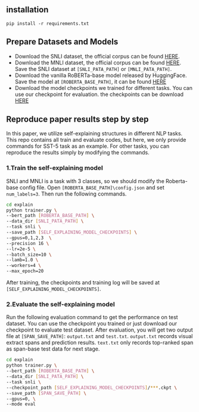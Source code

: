 ## installation 
`pip install -r requirements.txt`

## Prepare Datasets and Models
- Download the SNLI dataset, the official corpus can be found [HERE](https://nlp.stanford.edu/projects/snli/).
- Download the MNLI dataset, the official corpus can be found [HERE](https://nlp.stanford.edu/projects/snli/).
Save the SNLI dataset at `[SNLI_PATA_PATH]` or `[MNLI_PATA_PATH]`.
- Download the vanilla RoBERTa-base model released by HuggingFace. Save the model at `[ROBERTA_BASE_PATH]`,
it can be found [HERE](https://huggingface.co/roberta-base)
- Download the model checkpoints we trained for different tasks. You can use our checkpoint for evaluation.
the checkpoints can be download [HERE](https://drive.google.com/drive/folders/1RV5OJSzN_7p-YkjkmAhq2vzhouZEtzSS?usp=sharing)

## Reproduce paper results step by step
In this paper, we utilize self-explaining structures in different NLP tasks. This repo contains all train 
and evaluate codes, but here, we only provide commands for SST-5 task as an example. 
For other tasks, you can reproduce the results simply by modifying the commands.

### 1.Train the self-explaining model
SNLI and MNLI is a task with 3 classes, so we should modify the Roberta-base config file.
Open `[ROBERTA_BASE_PATH]\config.json` and set `num_labels=3`. Then run the following commands.
```bash
cd explain
python trainer.py \
--bert_path [ROBERTA_BASE_PATH] \
--data_dir [SNLI_PATA_PATH] \
--task snli \
--save_path [SELF_EXPLAINING_MODEL_CHECKPOINTS] \
--gpus=0,1,2,3  \
--precision 16 \
--lr=2e-5 \
--batch_size=10 \
--lamb=1.0 \
--workers=4 \
--max_epoch=20
```
After training, the checkpoints and training log will be saved at `[SELF_EXPLAINING_MODEL_CHECKPOINTS]`.
### 2.Evaluate the self-explaining model
Run the following evaluation command to get the performance on test dataset.
You can use the checkpoint you trained or just download our checkpoint to evaluate test dataset.
After evaluation, you will get two output file at `[SPAN_SAVE_PATH]`: `output.txt` and `test.txt`.
`output.txt` records visual extract spans and prediction results.
`text.txt` only records top-ranked span as span-base test data for next stage.
```bash
cd explain
python trainer.py \
--bert_path [ROBERTA_BASE_PATH] \
--data_dir [SNLI_PATA_PATH] \
--task snli \
--checkpoint_path [SELF_EXPLAINING_MODEL_CHECKPOINTS]/***.ckpt \
--save_path [SPAN_SAVE_PATH] \
--gpus=0, \
--mode eval
```

